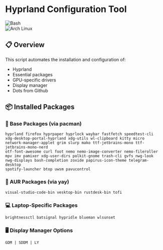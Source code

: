 # Hyprland Configuration Tool  

![Bash](https://img.shields.io/badge/Shell-Bash-4EAA25?logo=gnu-bash)  
![Arch Linux](https://img.shields.io/badge/OS-Arch_Linux-1793D1?logo=arch-linux)  

## 📋 Overview  

This script automates the installation and configuration of:  
- Hyprland
- Essential packages  
- GPU-specific drivers  
- Display manager 
- Dots from Github

## 📦 Installed Packages  

### 🧰 Base Packages (via pacman)  
```plaintext
hyprland firefox hyprpaper hyprlock waybar fastfetch speedtest-cli  
xdg-desktop-portal-hyprland xdg-utils wl-clipboard kitty micro  
network-manager-applet grim slurp mako ttf-jetbrains-mono ttf-jetbrains-mono-nerd  
otf-font-awesome curl foot nemo nemo-image-converter nemo-fileroller  
mpv imv pamixer xdg-user-dirs polkit-gnome trash-cli gvfs nwg-look  
nwg-displays bash-completion zoxide papirus-icon-theme telegram-desktop  
spotify-launcher btop uwsm pavucontrol  
```

### 🧰 AUR Packages (via yay)  
```plaintext
visual-studio-code-bin vesktop-bin rustdesk-bin tofi  
```  

### 💻 Laptop-Specific Packages  
```plaintext
brightnessctl batsignal hypridle blueman wlsunset  
```  

### 🖥️ Display Manager Options  
```plaintext
GDM | SDDM | LY  
```  

